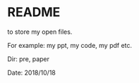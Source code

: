# README

to store my open files.

For example: my ppt, my code, my pdf etc.

Dir: pre, paper

Date: 2018/10/18
